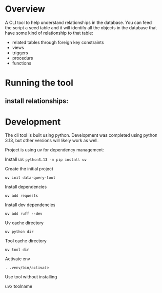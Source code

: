 # Overview

A CLI tool to help understand relationships in the database.  You can feed the script
a seed table and it will identify all the objects in the database that have some kind
of relationship to that table:

- related tables through foreign key constraints
- views
- triggers
- procedurs
- functions

# Running the tool

## install relationships:



# Development

The cli tool is built using python.  Development was completed using python 3.13, but other versions
will likely work as well.

Project is using uv for dependency management:

Install uv: 
`python3.13 -m pip install uv`

Create the initial project

`uv init data-query-tool`

Install dependencies

`uv add requests`

Install dev dependencies

`uv add ruff --dev`

Uv cache directory

`uv python dir`

Tool cache directory

`uv tool dir`

Activate env

`. .venv/bin/activate`

Use tool without installing

uvx toolname
